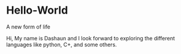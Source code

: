 # Hello-World
A new form of life

Hi, My name is Dashaun and I look forward to exploring the different languages like python, C+, and some others.

